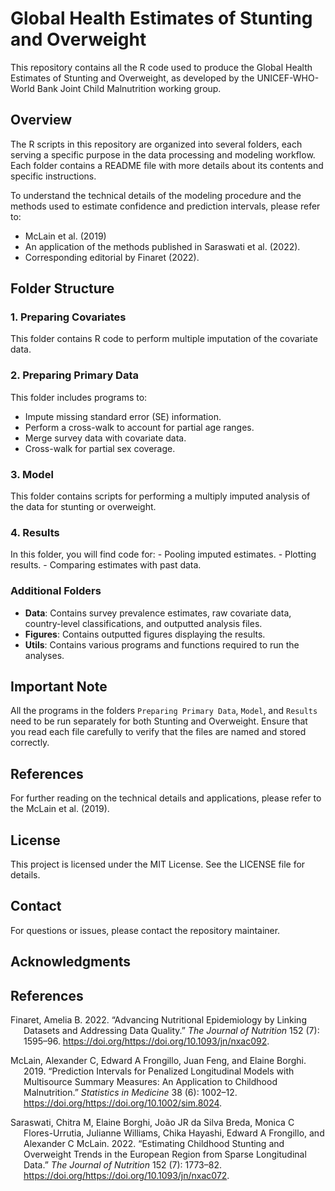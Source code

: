
# Global Health Estimates of Stunting and Overweight

This repository contains all the R code used to produce the Global
Health Estimates of Stunting and Overweight, as developed by the
UNICEF-WHO-World Bank Joint Child Malnutrition working group.

## Overview

The R scripts in this repository are organized into several folders,
each serving a specific purpose in the data processing and modeling
workflow. Each folder contains a README file with more details about its
contents and specific instructions.

To understand the technical details of the modeling procedure and the
methods used to estimate confidence and prediction intervals, please
refer to:

- McLain et al. (2019)
- An application of the methods published in Saraswati et al. (2022).
- Corresponding editorial by Finaret (2022).

## Folder Structure

### 1. Preparing Covariates

This folder contains R code to perform multiple imputation of the
covariate data.

### 2. Preparing Primary Data

This folder includes programs to:

- Impute missing standard error (SE) information.
- Perform a cross-walk to account for partial age ranges.
- Merge survey data with covariate data.
- Cross-walk for partial sex coverage.

### 3. Model

This folder contains scripts for performing a multiply imputed analysis
of the data for stunting or overweight.

### 4. Results

In this folder, you will find code for: - Pooling imputed estimates. -
Plotting results. - Comparing estimates with past data.

### Additional Folders

- **Data**: Contains survey prevalence estimates, raw covariate data,
  country-level classifications, and outputted analysis files.
- **Figures**: Contains outputted figures displaying the results.
- **Utils**: Contains various programs and functions required to run the
  analyses.

## Important Note

All the programs in the folders `Preparing Primary Data`, `Model`, and
`Results` need to be run separately for both Stunting and Overweight.
Ensure that you read each file carefully to verify that the files are
named and stored correctly.

## References

For further reading on the technical details and applications, please
refer to the McLain et al. (2019).

## License

This project is licensed under the MIT License. See the LICENSE file for
details.

## Contact

For questions or issues, please contact the repository maintainer.

## Acknowledgments

## References

<div id="refs" class="references csl-bib-body hanging-indent">

<div id="ref-FINARET20221595" class="csl-entry">

Finaret, Amelia B. 2022. “Advancing Nutritional Epidemiology by Linking
Datasets and Addressing Data Quality.” *The Journal of Nutrition* 152
(7): 1595–96. https://doi.org/<https://doi.org/10.1093/jn/nxac092>.

</div>

<div id="ref-McLetal19" class="csl-entry">

McLain, Alexander C, Edward A Frongillo, Juan Feng, and Elaine Borghi.
2019. “Prediction Intervals for Penalized Longitudinal Models with
Multisource Summary Measures: An Application to Childhood Malnutrition.”
*Statistics in Medicine* 38 (6): 1002–12.
https://doi.org/<https://doi.org/10.1002/sim.8024>.

</div>

<div id="ref-Saretal22" class="csl-entry">

Saraswati, Chitra M, Elaine Borghi, João JR da Silva Breda, Monica C
Flores-Urrutia, Julianne Williams, Chika Hayashi, Edward A Frongillo,
and Alexander C McLain. 2022. “Estimating Childhood Stunting and
Overweight Trends in the European Region from Sparse Longitudinal Data.”
*The Journal of Nutrition* 152 (7): 1773–82.
https://doi.org/<https://doi.org/10.1093/jn/nxac072>.

</div>

</div>
